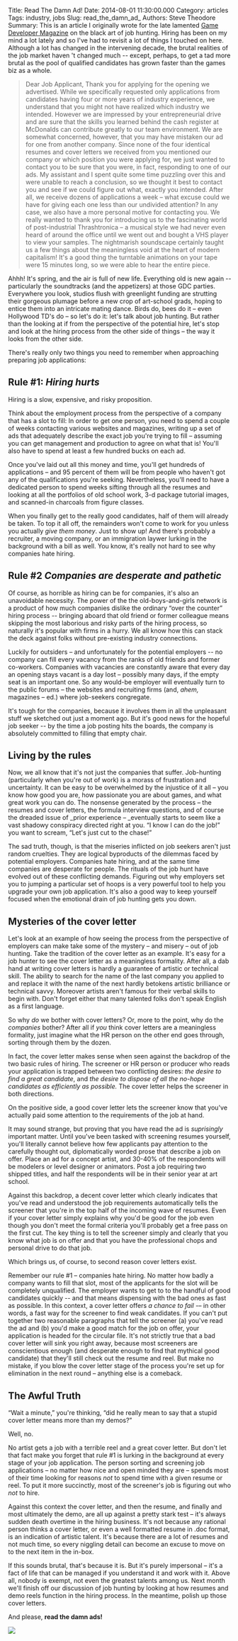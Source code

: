 Title: Read The Damn Ad!
Date: 2014-08-01 11:30:00.000
Category: articles
Tags: industry, jobs
Slug: read_the_damn_ad_
Authors: Steve Theodore
Summary: This is an article I originally wrote for the late lamented [Game Developer Magazine](http://www.gamasutra.com/features/game-developer-magazine/) on the black art of  job hunting.  Hiring has been on my mind a lot lately and so I've had to revisit a lot of things I touched on here.  Although a lot has changed in the intervening decade, the brutal realities of the job market haven 't changed much -- except, perhaps, to get a tad more brutal as the pool of qualified candidates has grown faster than the games biz as a whole.   
  


>Dear Job Applicant,
>Thank you for applying for the opening we advertised. While we specifically requested only applications from candidates having four or more years of industry experience, we understand that you might not have realized which industry we intended. However we are impressed by your entrepreneurial drive and are sure that the skills you learned behind the cash register at McDonalds can contribute greatly to our team environment.
>We are somewhat concerned, however, that you may have mistaken our ad for one from another company. Since none of the four identical resumes and cover letters we received from you mentioned our company or which position you were applying for, we just wanted to contact you to be sure that you were, in fact, responding to one of our ads.  My assistant and I spent quite some time puzzling over this and were unable to reach a conclusion, so we thought it best to contact you and see if we could figure out what, exactly you intended. After all, we receive dozens of applications a week – what excuse could we have for giving each one less than our undivided attention? 
>In any case, we also have a more personal motive for contacting you. We really wanted to thank you for introducing us to the fascinating world of post-industrial Thrashtronica – a musical style we had never even heard of around the office until we went out and bought a VHS player to view your samples. The nightmarish soundscape certainly taught us a few things about the meaningless void at the heart of modern capitalism! It's a good thing the turntable animations on your tape were 15 minutes long, so we were able to hear the entire piece.   


Ahhh! It's spring, and the air is full of new life.  Everything old is new again -- particularly the soundtracks (and the appetizers) at those GDC parties. Everywhere you look, studios flush with greenlight funding are strutting their gorgeous plumage before a new crop of art-school grads, hoping to entice them into an intricate mating dance. Birds do, bees do it – even Hollywood TD's do – so let's do it: let's talk about job hunting. But rather than the looking at if from the perspective of the potential hire, let's stop and look at the hiring process from the other side of things – the way it looks from the other side.   

There's really only two things you need to remember when approaching preparing  job applications:


## Rule #1: _Hiring hurts_

Hiring is a slow, expensive, and risky proposition.  
  
Think about the employment process from the perspective of a company that has a slot to fill: In order to get one person, you need to spend a couple of weeks contacting various websites and magazines, writing up a set of ads that adequately describe the exact job you're trying to fill – assuming you can get management and production to agree on what that is! You'll also have to spend at least a few hundred bucks on each ad.  
  
Once you've laid out all this money and time, you'll get hundreds of applications – and 95 percent of them will be from people who haven't got any of the qualifications you're seeking. Nevertheless, you'll need to have a dedicated person to spend weeks sifting through all the resumes and looking at all the portfolios of old school work, 3-d package tutorial images, and scanned-in charcoals from figure classes.  
  
When you finally get to the really good candidates, half of them will already be taken. To top it all off, the remainders won't come to work for you unless you actually _give them money_. Just to show up! And there's probably a recruiter, a moving company, or an immigration laywer lurking in the background with a bill as well. You know, it's really not hard to see why companies hate hiring.

## Rule #2 _Companies are desperate and pathetic_

Of course, as horrible as hiring can be for companies, it's also an unavoidable necessity.  The power of the the old-boys-and-girls network is a product of how much companies dislike the ordinary “over the counter” hiring process -- bringing aboard that old friend or former colleague means skipping the most laborious and risky parts of the hiring process, so naturally it's popular with firms in a hurry. We all know how this can stack the deck against folks without pre-existing industry connections.  
  
Luckily for outsiders – and unfortunately for the potential employers --  no company can fill every vacancy from the ranks of old friends and former co-workers. Companies with vacancies are constantly aware that every day an opening stays vacant is a day lost – possibly many days, if the empty seat is an important one. So any would-be employer will eventually turn to the public forums – the websites and recruiting firms (and, *ahem,* magazines – ed.) where job-seekers congregate.  
  
It's tough for the companies, because it involves them in all the unpleasant stuff we sketched out just a moment ago. But it's good news for the hopeful job seeker --  by the time a job posting hits the boards, the company is absolutely committed to filling that empty chair.

## Living by the rules

Now, we all know that it's not just the companies that suffer. Job-hunting (particularly when you're out of work) is a morass of frustration and uncertainty. It can be easy to be overwhelmed by the injustice of it all – you know how good you are, how passionate you are about games, and what great work you can do. The nonsense generated by the process – the resumes and cover letters, the formula interview questions, and of course the dreaded issue of _prior experience – _eventually starts to seem like a vast shadowy conspiracy directed right at you. “I know I can do the job!” you want to scream, “Let's just cut to the chase!” 


The sad truth, though, is that the miseries inflicted on job seekers aren't just random cruelties. They are logical byproducts of the dilemmas faced by potential employers. Companies hate hiring, and at the same time companies are desperate for people.  The rituals of the job hunt have evolved out of these conflicting demands. Figuring out why employers set you to jumping a particular set of hoops is a very powerful tool to help you upgrade your own job application. It's also a good way to keep yourself focused when the emotional drain of job hunting gets you down.

## Mysteries of the cover letter

Let's look at an example of how seeing the process from the perspective of employers can make take some of the mystery – and misery – out of job hunting. Take the tradition of the cover letter as an example. It's easy for a job hunter to see the cover letter as a meaningless formality. After all, a dab hand at writing cover letters is hardly a guarantee of artistic or technical skill.  The ability to search for the name of the last company you applied to and replace it with the name of the next hardly betokens artistic brilliance or technical savvy. Moreover artists aren't famous for their verbal skills to begin with.  Don't forget either that many talented folks don't speak English as a first language.  
  
So why _do_ we bother with cover letters? Or, more to the point, why do the _companies_ bother? After all if _you_ think cover letters are a meaningless formality, just imagine what the HR person on the other end goes through, sorting through them by the dozen. 

In fact, the cover letter makes sense when seen against the backdrop of the two basic rules of hiring. The screener or HR person or producer who reads your application is trapped between two conflicting desires: _the desire to find a great candidate_, and _the desire to dispose of all the no-hope candidates as efficiently as possible._  The cover letter helps the screener in both directions.

On the positive side, a good cover letter lets the screener know that you've actually paid some attention to the requirements of the job at hand.  
  
It may sound strange, but proving that you have read the ad is *suprisingly* important matter. Until you've been tasked with screening resumes yourself, you'll literally cannot believe how few applicants pay attention to the carefully thought out, diplomatically worded prose that describe a job on offer. Place an ad for a concept artist, and 30-40% of the respondents will be modelers or level designer or animators. Post a job requiring two shipped titles, and half the respondents will be in their senior year at art school.  
  
Against this backdrop, a decent cover letter which clearly indicates that you've read and understood the job requirements automatically tells the screener that you're in the top half of the incoming wave of resumes. Even if your cover letter simply explains why you'd be good for the job even though you don't meet the formal criteria you'll probably get a free pass on the first cut. The key thing is to tell the screener simply and clearly that you know what job is on offer and that you have the professional chops and personal drive to do that job. 

Which brings us, of course, to second reason cover letters exist.  
  
Remember our rule #1 – companies hate hiring. No matter how badly a company wants to fill that slot, most of the applicants for the slot will be completely unqualified. The employer wants to get to to the handful of good candidates quickly  -- and that means dispensing with the bad ones as fast as possible. In this context, a cover letter offers _a chance to fail_ -– in other words, a fast way for the screener to find weak candidates.  If you can't put together two reasonable paragraphs that tell the screener (a) you've read the ad and (b) you'd make a good match for the job on offer,  your application is headed for the circular file. It's not strictly true that a bad cover letter will sink you right away, because most screeners are conscientious enough (and desperate enough to find that mythical good candidate) that they'll still check out the resume and reel. But make no mistake, if you blow the cover letter stage of the process you're set up for elimination in the next round – anything else is a comeback.

## The Awful Truth


“Wait a minute,” you're thinking, “did he really mean to say that a stupid cover letter means more than my demos?”  
  
Well, no.  
  
No artist gets a job with a terrible reel and a great cover letter. But don't let that fact make you forget that rule #1 is lurking in the background at every stage of your job application. The person sorting and screening job applications – no matter how nice and open minded they are –  spends most of their time looking for reasons _not_ to spend time with a given resume or reel. To put it more succinctly, most of the screener's job is figuring out who _not_ to hire.  
  
Against this context the cover letter, and then the resume, and finally and most ultimately the demo, are all up against a pretty stark test – it's always sudden death overtime in the hiring business. It's not because any rational person thinks a cover letter, or even a well formatted resume in .doc format, is an indication of artistic talent. It's because there are a lot of resumes and not much time, so every niggling detail can become an excuse to move on to the next item in the in-box. 

If this sounds brutal, that's because it is. But it's purely impersonal – it's a fact of life that can be managed if you understand it and work with it. Above all, nobody is exempt, not even the greatest talents among us. Next month we'll finish off our discussion of job hunting by looking at how resumes and demo reels function in the hiring process. In the meantime, polish up those cover letters. 

And please, **read the damn ads!**  
  

[![](http://cdn.gagbay.com/2013/12/after_months_of_unsuccessful_job_hunting_this_is_how_i_imagine_every_hr_department_that_emails_me-398855.jpg)](http://cdn.gagbay.com/2013/12/after_months_of_unsuccessful_job_hunting_this_is_how_i_imagine_every_hr_department_that_emails_me-398855.jpg)

  


